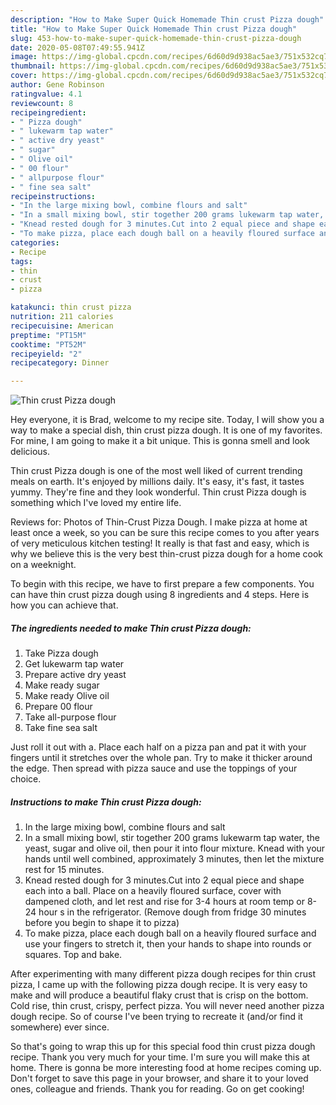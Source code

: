 ```yaml
---
description: "How to Make Super Quick Homemade Thin crust Pizza dough"
title: "How to Make Super Quick Homemade Thin crust Pizza dough"
slug: 453-how-to-make-super-quick-homemade-thin-crust-pizza-dough
date: 2020-05-08T07:49:55.941Z
image: https://img-global.cpcdn.com/recipes/6d60d9d938ac5ae3/751x532cq70/thin-crust-pizza-dough-recipe-main-photo.jpg
thumbnail: https://img-global.cpcdn.com/recipes/6d60d9d938ac5ae3/751x532cq70/thin-crust-pizza-dough-recipe-main-photo.jpg
cover: https://img-global.cpcdn.com/recipes/6d60d9d938ac5ae3/751x532cq70/thin-crust-pizza-dough-recipe-main-photo.jpg
author: Gene Robinson
ratingvalue: 4.1
reviewcount: 8
recipeingredient:
- " Pizza dough"
- " lukewarm tap water"
- " active dry yeast"
- " sugar"
- " Olive oil"
- " 00 flour"
- " allpurpose flour"
- " fine sea salt"
recipeinstructions:
- "In the large mixing bowl, combine flours and salt"
- "In a small mixing bowl, stir together 200 grams lukewarm tap water, the yeast, sugar and olive oil, then pour it into flour mixture. Knead with your hands until well combined, approximately 3 minutes, then let the mixture rest for 15 minutes."
- "Knead rested dough for 3 minutes.Cut into 2 equal piece and shape each into a ball. Place on a heavily floured surface, cover with dampened cloth, and let rest and rise for 3-4 hours at room temp or 8-24 hour s in the refrigerator. (Remove dough from fridge 30 minutes before you begin to shape it to pizza)"
- "To make pizza, place each dough ball on a heavily floured surface and use your fingers to stretch it, then your hands to shape into rounds or squares. Top and bake."
categories:
- Recipe
tags:
- thin
- crust
- pizza

katakunci: thin crust pizza 
nutrition: 211 calories
recipecuisine: American
preptime: "PT15M"
cooktime: "PT52M"
recipeyield: "2"
recipecategory: Dinner

---
```



![Thin crust Pizza dough](https://img-global.cpcdn.com/recipes/6d60d9d938ac5ae3/751x532cq70/thin-crust-pizza-dough-recipe-main-photo.jpg)

Hey everyone, it is Brad, welcome to my recipe site. Today, I will show you a way to make a special dish, thin crust pizza dough. It is one of my favorites. For mine, I am going to make it a bit unique. This is gonna smell and look delicious.

Thin crust Pizza dough is one of the most well liked of current trending meals on earth. It's enjoyed by millions daily. It's easy, it's fast, it tastes yummy. They're fine and they look wonderful. Thin crust Pizza dough is something which I've loved my entire life.

Reviews for: Photos of Thin-Crust Pizza Dough. I make pizza at home at least once a week, so you can be sure this recipe comes to you after years of very meticulous kitchen testing! It really is that fast and easy, which is why we believe this is the very best thin-crust pizza dough for a home cook on a weeknight.


To begin with this recipe, we have to first prepare a few components. You can have thin crust pizza dough using 8 ingredients and 4 steps. Here is how you can achieve that.

<!--inarticleads1-->

##### The ingredients needed to make Thin crust Pizza dough:

1. Take  Pizza dough
1. Get  lukewarm tap water
1. Prepare  active dry yeast
1. Make ready  sugar
1. Make ready  Olive oil
1. Prepare  00 flour
1. Take  all-purpose flour
1. Take  fine sea salt


Just roll it out with a. Place each half on a pizza pan and pat it with your fingers until it stretches over the whole pan. Try to make it thicker around the edge. Then spread with pizza sauce and use the toppings of your choice. 

<!--inarticleads2-->

##### Instructions to make Thin crust Pizza dough:

1. In the large mixing bowl, combine flours and salt
1. In a small mixing bowl, stir together 200 grams lukewarm tap water, the yeast, sugar and olive oil, then pour it into flour mixture. Knead with your hands until well combined, approximately 3 minutes, then let the mixture rest for 15 minutes.
1. Knead rested dough for 3 minutes.Cut into 2 equal piece and shape each into a ball. Place on a heavily floured surface, cover with dampened cloth, and let rest and rise for 3-4 hours at room temp or 8-24 hour s in the refrigerator. (Remove dough from fridge 30 minutes before you begin to shape it to pizza)
1. To make pizza, place each dough ball on a heavily floured surface and use your fingers to stretch it, then your hands to shape into rounds or squares. Top and bake.


After experimenting with many different pizza dough recipes for thin crust pizza, I came up with the following pizza dough recipe. It is very easy to make and will produce a beautiful flaky crust that is crisp on the bottom. Cold rise, thin crust, crispy, perfect pizza. You will never need another pizza dough recipe. So of course I&#39;ve been trying to recreate it (and/or find it somewhere) ever since. 

So that's going to wrap this up for this special food thin crust pizza dough recipe. Thank you very much for your time. I'm sure you will make this at home. There is gonna be more interesting food at home recipes coming up. Don't forget to save this page in your browser, and share it to your loved ones, colleague and friends. Thank you for reading. Go on get cooking!
